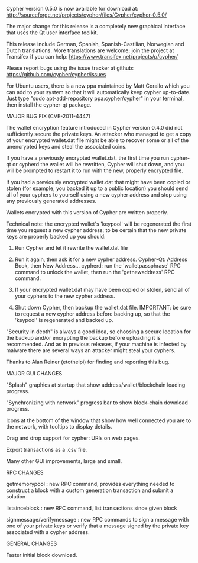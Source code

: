 Cypher version 0.5.0 is now available for download at:
http://sourceforge.net/projects/cypher/files/Cypher/cypher-0.5.0/

The major change for this release is a completely new graphical interface that uses the Qt user interface toolkit.

This release include German, Spanish, Spanish-Castilian, Norwegian and Dutch translations. More translations are welcome; join the project at Transifex if you can help:
https://www.transifex.net/projects/p/cypher/

Please report bugs using the issue tracker at github:
https://github.com/cypher/cypher/issues

For Ubuntu users, there is a new ppa maintained by Matt Corallo which you can add to your system so that it will automatically keep cypher up-to-date.  Just type "sudo apt-add-repository ppa:cypher/cypher" in your terminal, then install the cypher-qt package.

MAJOR BUG FIX  (CVE-2011-4447)

The wallet encryption feature introduced in Cypher version 0.4.0 did not sufficiently secure the private keys. An attacker who
managed to get a copy of your encrypted wallet.dat file might be able to recover some or all of the unencrypted keys and steal the
associated coins.

If you have a previously encrypted wallet.dat, the first time you run cypher-qt or cypherd the wallet will be rewritten, Cypher will
shut down, and you will be prompted to restart it to run with the new, properly encrypted file.

If you had a previously encrypted wallet.dat that might have been copied or stolen (for example, you backed it up to a public
location) you should send all of your cyphers to yourself using a new cypher address and stop using any previously generated addresses.

Wallets encrypted with this version of Cypher are written properly.

Technical note: the encrypted wallet's 'keypool' will be regenerated the first time you request a new cypher address; to be certain that the
new private keys are properly backed up you should:

1. Run Cypher and let it rewrite the wallet.dat file

2. Run it again, then ask it for a new cypher address.
Cypher-Qt: Address Book, then New Address...
cypherd: run the 'walletpassphrase' RPC command to unlock the wallet,  then run the 'getnewaddress' RPC command.

3. If your encrypted wallet.dat may have been copied or stolen, send  all of your cyphers to the new cypher address.

4. Shut down Cypher, then backup the wallet.dat file.
IMPORTANT: be sure to request a new cypher address before backing up, so that the 'keypool' is regenerated and backed up.

"Security in depth" is always a good idea, so choosing a secure location for the backup and/or encrypting the backup before uploading it is recommended. And as in previous releases, if your machine is infected by malware there are several ways an attacker might steal your cyphers.

Thanks to Alan Reiner (etotheipi) for finding and reporting this bug.

MAJOR GUI CHANGES

"Splash" graphics at startup that show address/wallet/blockchain loading progress.

"Synchronizing with network" progress bar to show block-chain download progress.

Icons at the bottom of the window that show how well connected you are to the network, with tooltips to display details.

Drag and drop support for cypher: URIs on web pages.

Export transactions as a .csv file.

Many other GUI improvements, large and small.

RPC CHANGES

getmemorypool : new RPC command, provides everything needed to construct a block with a custom generation transaction and submit a solution

listsinceblock : new RPC command, list transactions since given block

signmessage/verifymessage : new RPC commands to sign a message with one of your private keys or verify that a message signed by the private key associated with a cypher address.

GENERAL CHANGES

Faster initial block download.
